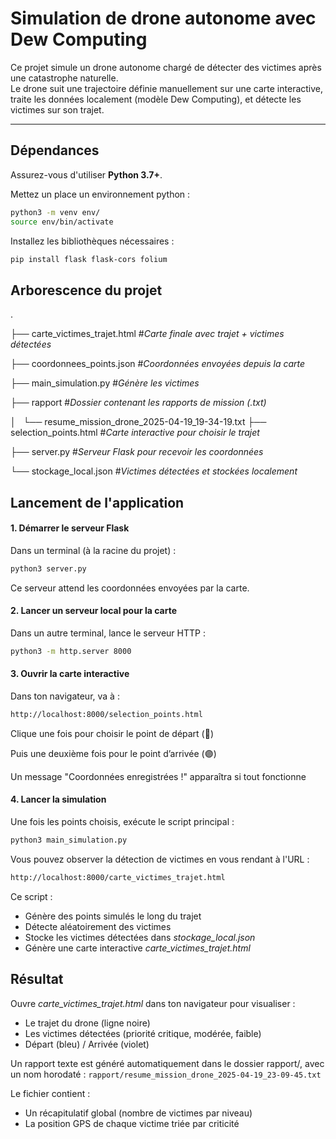 # Simulation de drone autonome avec Dew Computing

Ce projet simule un drone autonome chargé de détecter des victimes après une catastrophe naturelle.  
Le drone suit une trajectoire définie manuellement sur une carte interactive, traite les données localement (modèle Dew Computing), et détecte les victimes sur son trajet.

---

## Dépendances

Assurez-vous d'utiliser **Python 3.7+**.

Mettez un place un environnement python : 
```bash
python3 -m venv env/
source env/bin/activate
```

Installez les bibliothèques nécessaires :

```bash
pip install flask flask-cors folium
```

## Arborescence du projet

.

├── carte_victimes_trajet.html #*Carte finale avec trajet + victimes détectées*

├── coordonnees_points.json  #*Coordonnées envoyées depuis la carte*

├── main_simulation.py #*Génère les victimes*

├── rapport #*Dossier contenant les rapports de mission (.txt)*

│   └── resume_mission_drone_2025-04-19_19-34-19.txt
├── selection_points.html #*Carte interactive pour choisir le trajet*

├── server.py  #*Serveur Flask pour recevoir les coordonnées*                                       

└── stockage_local.json #*Victimes détectées et stockées localement*


## Lancement de l'application

#### 1. Démarrer le serveur Flask
Dans un terminal (à la racine du projet) :

```bash
python3 server.py
```

Ce serveur attend les coordonnées envoyées par la carte.


#### 2. Lancer un serveur local pour la carte

Dans un autre terminal, lance le serveur HTTP :

```bash
python3 -m http.server 8000
```


#### 3. Ouvrir la carte interactive

Dans ton navigateur, va à :

```bash
http://localhost:8000/selection_points.html
```

Clique une fois pour choisir le point de départ (🔵)

Puis une deuxième fois pour le point d’arrivée (🟣)

Un message "Coordonnées enregistrées !" apparaîtra si tout fonctionne

#### 4. Lancer la simulation

Une fois les points choisis, exécute le script principal :

```bash
python3 main_simulation.py
```

Vous pouvez observer la détection de victimes en vous rendant à l'URL : 
```bash
http://localhost:8000/carte_victimes_trajet.html
```


Ce script :
- Génère des points simulés le long du trajet
- Détecte aléatoirement des victimes
- Stocke les victimes détectées dans *stockage_local.json*
- Génère une carte interactive *carte_victimes_trajet.html*

## Résultat
Ouvre *carte_victimes_trajet.html* dans ton navigateur pour visualiser :

- Le trajet du drone (ligne noire)
- Les victimes détectées (priorité critique, modérée, faible)
- Départ (bleu) / Arrivée (violet)


Un rapport texte est généré automatiquement dans le dossier rapport/, avec un nom horodaté : ````rapport/resume_mission_drone_2025-04-19_23-09-45.txt````

Le fichier contient :
- Un récapitulatif global (nombre de victimes par niveau)
- La position GPS de chaque victime triée par criticité

